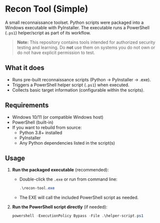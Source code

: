 # Recon Tool (Simple)

A small reconnaissance toolset. Python scripts were packaged into a Windows executable with PyInstaller. The executable runs a PowerShell (`.ps1`) helper/script as part of its workflow.

> **Note:** This repository contains tools intended for authorized security testing and learning. Do **not** use them on systems you do not own or do not have explicit permission to test.

## What it does
- Runs pre-built reconnaissance scripts (Python → PyInstaller → .exe).
- Triggers a PowerShell helper script (`.ps1`) when executed.
- Collects basic target information (configurable within the scripts).

## Requirements
- Windows 10/11 (or compatible Windows host)
- PowerShell (built-in)
- If you want to rebuild from source:
  - Python 3.8+ installed
  - PyInstaller
  - Any Python dependencies listed in the script(s)

## Usage
1. **Run the packaged executable** (recommended):
   - Double-click the `.exe` or run from command line:
     ```powershell
     .\recon-tool.exe
     ```
   - The EXE will call the included PowerShell script as needed.

2. **Run the PowerShell script directly** (if needed):
   ```powershell
   powershell -ExecutionPolicy Bypass -File .\helper-script.ps1
